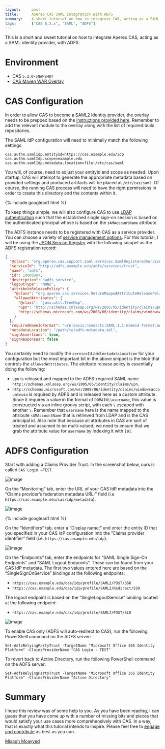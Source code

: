 ```yaml
---
layout:     post
title:      Apereo CAS SAML Integration With ADFS
summary:    A short tutorial on how to integrate CAS, acting as a SAML identity provider, with ADFS.
tags:       ["CAS 5.2.x", "SAML", "ADFS"]
---
```


This is a short and sweet tutorial on how to integrate Apereo CAS, acting as a SAML identity provider, with ADFS.
 
# Environment

- CAS `5.2.0-SNAPSHOT`
- [CAS Maven WAR Overlay](https://github.com/apereo/cas-overlay-template)

# CAS Configuration

In order to allow CAS to become a SAML2 identity provider, the overlay needs to be prepped based on the [instructions provided here](https://apereo.github.io/cas/5.2.x/installation/Configuring-SAML2-Authentication.html). Remember to add the relevant module to the overlay along with the list of required build repositories. 

The SAML IdP configuration will need to minimally match the following settings:

```properties
cas.authn.samlIdp.entityId=https://cas.example.edu/idp
cas.authn.samlIdp.scope=example.edu
cas.authn.samlIdp.metadata.location=file:/etc/cas/saml
```

You will, of course, need to adjust your entityId and scope as needed. Upon startup, CAS will attempt to generate the appropriate metadata based on provided settings and produced artifacts will be placed at `/etc/cas/saml`. Of course, the running CAS process will need to have the right permissions in order to create this directory and the contents within it.

{% include googlead1.html  %}

To keep things simple, we will also configure CAS to use [LDAP authentication](https://apereo.github.io/cas/5.2.x/installation/LDAP-Authentication.html) such that the established single sign-on session is based on the authenticated principal whose is based on the `sAMAccountName` attribute.

The ADFS instance needs to be registered with CAS as a service provider. You can choose a variety of [service management options](https://apereo.github.io/cas/5.2.x/installation/Service-Management.html). For this tutorial, I will be using the [JSON Service Registry](https://apereo.github.io/cas/5.2.x/installation/JSON-Service-Management.html) with the following snippet as the ADFS registration record:

```json
{
  "@class": "org.apereo.cas.support.saml.services.SamlRegisteredService",
  "serviceId": "http://adfs.example.edu/adfs/services/trust",
  "name": "adfs",
  "id": 10000007,
  "description": "adfs service",
  "logoutType": "NONE",
  "attributeReleasePolicy": {
    "@class": "org.apereo.cas.services.ReturnMappedAttributeReleasePolicy",
    "allowedAttributes": {
      "@class": "java.util.TreeMap",
      "upn": "http://schemas.xmlsoap.org/ws/2005/05/identity/claims/upn",
      "http://schemas.microsoft.com/ws/2008/06/identity/claims/windowsaccountname": "groovy { return 'DOMAIN\\\\' + attributes['username'][0] }"
    }
  },
  "requiredNameIdFormat": "urn:oasis:names:tc:SAML:1.1:nameid-format:unspecified",
  "metadataLocation": "/path/to/adfs-metadata.xml",
  "signAssertions": true,
  "signResponses": false
}
```

You certainly need to modify the `serviceId` and `metadataLocation` for your configuration but the most important bit in the above snippet is the blob that controls the `allowedAttributes`. The attribute release policy is essentially doing the following:

- `upn` is released and mapped to the ADFS-required SAML name `http://schemas.xmlsoap.org/ws/2005/05/identity/claims/upn`.
-    `http://schemas.microsoft.com/ws/2008/06/identity/claims/windowsaccountnwin` is required by ADFS and is released here as a custom attribute. Since it requires a value in the format of `DOMAIN\\username`, this value is constructed via an inline groovy script, with each `\` escaped with another `\`. Remember that `username` here is the name mapped to the attribute `sAMAccountName` that is retrieved from LDAP and is the CAS principal id. Also note that because all attributes in CAS are sort of treated and assumed to be multi-valued, we need to ensure that we grab the attribute value for `username` by indexing it with `[0]`.

# ADFS Configuration

Start with adding a Claims Provider Trust. In the screenshot below, ours is called `CAS Login –TEST`.

![image](https://user-images.githubusercontent.com/1205228/33142854-1222951c-cf75-11e7-8921-79f38283ffaa.png)

On the “Monitoring” tab, enter the URL of your CAS IdP metadata into the “Claims provider’s federation metadata URL:” field (i.e `https://cas.example.edu/cas/idp/metadata`).

![image](https://user-images.githubusercontent.com/1205228/33142888-2ef45d88-cf75-11e7-877c-17fb83758b57.png)

{% include googlead1.html  %}

On the “Identifiers” tab, enter a “Display name:” and enter the entity ID that you specified in your CAS IdP configuration into the ”Claims provider identifier” field (i.e. `https://cas.example.edu/idp`).

![image](https://user-images.githubusercontent.com/1205228/33142917-45d59bc0-cf75-11e7-9a60-407f70b4dd76.png)

On the “Endpoints” tab, enter the endpoints for “SAML Single Sign-On Endpoints” and “SAML Logout Endpoints”. These can be found from your CAS IdP metadata. The first two values entered here are based on the “SingleSignOnService” bindings at the following endpoints:

- `https://cas.example.edu/cas/idp/profile/SAML2/POST/SSO`
- `https://cas.example.edu/cas/idp/profile/SAML2/Redirect/SSO`

The logout endpoint is based on the “SingleLogoutService” binding located at the following endpoint:

- `https://cas.example.edu/cas/idp/profile/SAML2/POST/SLO`

![image](https://user-images.githubusercontent.com/1205228/33142928-57e82dc8-cf75-11e7-9ef8-2d22b0f9f3f0.png)

To enable CAS only (ADFS will auto-redirect to CAS), run the following PowerShell command on the ADFS server:

`Set-AdfsRelyingPartyTrust -TargetName "Microsoft Office 365 Identity Platform" -ClaimsProviderName "CAS Login - TEST"`

To revert back to Active Directory, run the following PowerShell command on the ADFS server:

`Set-AdfsRelyingPartyTrust -TargetName "Microsoft Office 365 Identity Platform" -ClaimsProviderName "Active Directory"`

# Summary

I hope this review was of some help to you. As you have been reading, I can guess that you have come up with a number of missing bits and pieces that would satisfy your use cases more comprehensively with CAS. In a way, that is exactly what this tutorial intends to inspire. Please feel free to [engage and contribute](https://apereo.github.io/cas/developer/Contributor-Guidelines.html) as best as you can.

[Misagh Moayyed](https://fawnoos.com)
